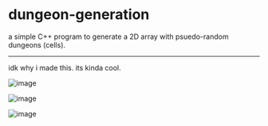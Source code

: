 # dungeon-generation
a simple C++ program to generate a 2D array with psuedo-random dungeons (cells).

---

idk why i made this. its kinda cool.

![image](https://github.com/user-attachments/assets/df43e1e9-2ecb-4bc9-9583-cd780dedf6e4)

![image](https://github.com/user-attachments/assets/7ed10d3a-99fe-4e51-ab55-0055b3851b1f)

![image](https://github.com/user-attachments/assets/8321064f-248c-4d06-bd4b-8eaa4f445943)

